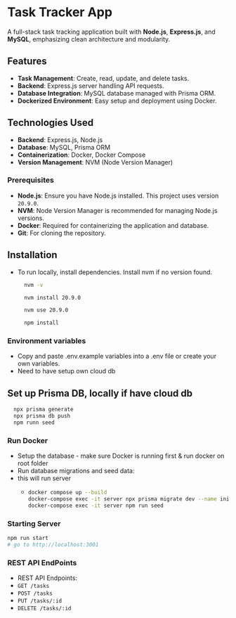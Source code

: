 # Task Tracker App

A full-stack task tracking application built with **Node.js**, **Express.js**, and **MySQL**, emphasizing clean architecture and modularity.

## Features

- **Task Management**: Create, read, update, and delete tasks.
- **Backend**: Express.js server handling API requests.
- **Database Integration**: MySQL database managed with Prisma ORM.
- **Dockerized Environment**: Easy setup and deployment using Docker.

## Technologies Used

- **Backend**: Express.js, Node.js
- **Database**: MySQL, Prisma ORM
- **Containerization**: Docker, Docker Compose
- **Version Management**: NVM (Node Version Manager)


### Prerequisites

- **Node.js**: Ensure you have Node.js installed. This project uses version `20.9.0`.
- **NVM**: Node Version Manager is recommended for managing Node.js versions.
- **Docker**: Required for containerizing the application and database.
- **Git**: For cloning the repository.
  
## Installation

- To run locally, install dependencies. Install nvm if no version found.
  ```sh
    nvm -v
  ```
  ```sh
    nvm install 20.9.0
    ```
  ```sh
    nvm use 20.9.0
  ```
  ```sh
    npm install
  ```

### Environment variables

- Copy and paste .env.example variables into a .env file or create your own variables.
- Need to have setup own cloud db

## Set up Prisma DB, locally if have cloud db
``` sh
  npx prisma generate
  npx prisma db push
  npm runn seed
```

### Run Docker

- Setup the database - make sure Docker is running first & run docker on root folder
- Run database migrations and seed data:
- this will run server
  - ```sh
    docker compose up --build
    docker-compose exec -it server npx prisma migrate dev --name init
    docker-compose exec -it server npm run seed
    ```

### Starting Server

```sh
npm run start
# go to http://localhost:3001
```

### REST API EndPoints

- REST API Endpoints:
- `GET /tasks`
- `POST /tasks`
- `PUT /tasks/:id`
- `DELETE /tasks/:id`

